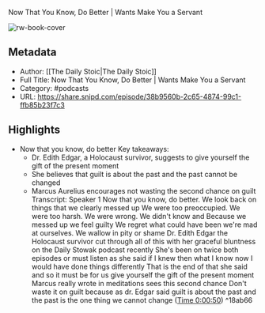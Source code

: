 Now That You Know, Do Better | Wants Make You a Servant

![rw-book-cover](https://wsrv.nl/?url=https%3A%2F%2Fcontent.production.cdn.art19.com%2Fimages%2Fc3%2Fdb%2Fe6%2F97%2Fc3dbe697-b1e8-47d9-956b-ea6bdb23e7ae%2F02827e0de653343986157aadae312d4212e24305e4f22a741c21891128267579d65417ded9193aff0bfb00567efde9d2fa39c42eaeec29e8ebf8f6b17a1bfb04.jpeg&w=100&h=100)

## Metadata
- Author: [[The Daily Stoic|The Daily Stoic]]
- Full Title: Now That You Know, Do Better | Wants Make You a Servant
- Category: #podcasts
- URL: https://share.snipd.com/episode/38b9560b-2c65-4874-99c1-ffb85b23f7c3

## Highlights
- Now that you know, do better
  Key takeaways:
  - Dr. Edith Edgar, a Holocaust survivor, suggests to give yourself the gift of the present moment
  - She believes that guilt is about the past and the past cannot be changed
  - Marcus Aurelius encourages not wasting the second chance on guilt
  Transcript:
  Speaker 1
  Now that you know, do better. We look back on things that we clearly messed up We were too preoccupied. We were too harsh. We were wrong. We didn't know and Because we messed up we feel guilty We regret what could have been we're mad at ourselves. We wallow in pity or shame Dr. Edith Edgar the Holocaust survivor cut through all of this with her graceful bluntness on the Daily Stowak podcast recently She's been on twice both episodes or must listen as she said if I knew then what I know now I would have done things differently That is the end of that she said and so it must be for us give yourself the gift of the present moment Marcus really wrote in meditations sees this second chance Don't waste it on guilt because as dr. Edgar said guilt is about the past and the past is the one thing we cannot change ([Time 0:00:50](https://share.snipd.com/snip/63f40585-1522-4ad8-931d-9d2da3e4fb29)) ^18ab66
